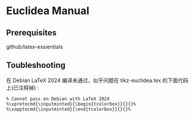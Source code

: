 # Euclidea Manual

## Prerequisites

github/latex-essientials

## Toubleshooting

在 Debian LaTeX 2024 编译未通过，似乎问题在 tikz-euclidea.tex 的下面代码上(已注释掉) :

```
% Cannot pass on Debian with LaTeX 2024
%\xpretocmd{\inputminted}{\begin{tcolorbox}}{}{}%
%\xapptocmd{\inputminted}{\end{tcolorbox}}{}{}%
```
